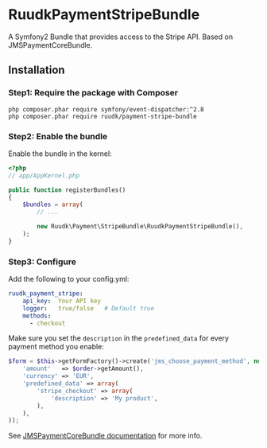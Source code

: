 RuudkPaymentStripeBundle
========================

A Symfony2 Bundle that provides access to the Stripe API. Based on JMSPaymentCoreBundle.

## Installation

### Step1: Require the package with Composer

````
php composer.phar require symfony/event-dispatcher:^2.8
php composer.phar require ruudk/payment-stripe-bundle
````

### Step2: Enable the bundle

Enable the bundle in the kernel:

``` php
<?php
// app/AppKernel.php

public function registerBundles()
{
    $bundles = array(
        // ...

        new Ruudk\Payment\StripeBundle\RuudkPaymentStripeBundle(),
    );
}
```

### Step3: Configure

Add the following to your config.yml:
```yaml
ruudk_payment_stripe:
    api_key:  Your API key
    logger:   true/false   # Default true
    methods:
      - checkout
```

Make sure you set the `description` in the `predefined_data` for every payment method you enable:
````php
$form = $this->getFormFactory()->create('jms_choose_payment_method', null, array(
    'amount'   => $order->getAmount(),
    'currency' => 'EUR',
    'predefined_data' => array(
        'stripe_checkout' => array(
            'description' => 'My product',
        ),
    ),
));
````

See [JMSPaymentCoreBundle documentation](http://jmsyst.com/bundles/JMSPaymentCoreBundle/master/usage) for more info.
